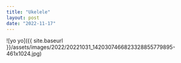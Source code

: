 ```yaml
---
title: "Ukelele"
layout: post
date: "2022-11-17"
---
```


![yo yo]({{ site.baseurl }}/assets/images/2022/20221031_1420307466823328855779895-461x1024.jpg)
